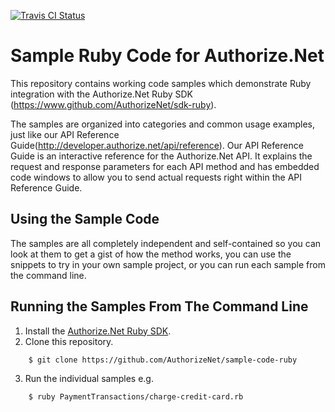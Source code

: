 [![Travis CI Status](https://api.travis-ci.org/AuthorizeNet/sample-code-ruby.svg?branch=master)](https://travis-ci.org/AuthorizeNet/sample-code-ruby)
# Sample Ruby Code for Authorize.Net
This repository contains working code samples which demonstrate Ruby integration with the Authorize.Net Ruby SDK (https://www.github.com/AuthorizeNet/sdk-ruby).

The samples are organized into categories and common usage examples, just like our API Reference Guide(http://developer.authorize.net/api/reference). Our API Reference Guide is an interactive reference for the Authorize.Net API. It explains the request and response parameters for each API method and has embedded code windows to allow you to send actual requests right within the API Reference Guide.


## Using the Sample Code

The samples are all completely independent and self-contained so you can look at them to get a gist of how the method works, you can use the snippets to try in your own sample project, or you can run each sample from the command line.

## Running the Samples From The Command Line
1. Install the [Authorize.Net Ruby SDK](https://www.github.com/AuthorizeNet/sdk-ruby).
2. Clone this repository.
```
    $ git clone https://github.com/AuthorizeNet/sample-code-ruby
```

3. Run the individual samples e.g.   
```
    $ ruby PaymentTransactions/charge-credit-card.rb 
```

